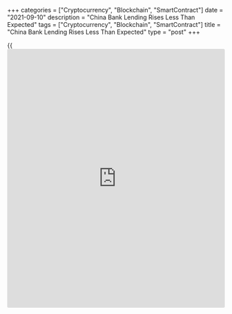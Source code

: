 +++
categories = ["Cryptocurrency", "Blockchain", "SmartContract"]
date = "2021-09-10"
description = "China Bank Lending Rises Less Than Expected"
tags = ["Cryptocurrency", "Blockchain", "SmartContract"]
title = "China Bank Lending Rises Less Than Expected"
type = "post"
+++

{{<iframe id="large-banner" src="https://www.bounty.group/#slide=13.0" width="100%" height="600" scrolling="no" style="border: 0px solid rgb(216, 221, 230); border-radius: 3px;">}}

China's bank lending increased less than expected in August, reports
said citing data from the People's Bank of China on Friday.

New yuan loan increased to CNY 1.22 trillion from CNY 1.08 trillion in
July. The expected level was CNY 1.3 trillion.

At the same time, total social financing rose to CNY 2.96 trillion in
August, well above the forecast of CNY 2.75 trillion.

M2 money supply expanded 8.2 percent annually, weaker than the expected
rate of 8.4 percent.

With the PBoC now shifting gears to a slightly more supportive stance,
credit growth may level off in the coming quarters, Julian Evans-
Pritchard and Sheana Yue, economists at Capital Economics, said.

But the usual lags mean that tight credit conditions will remain a
headwind to economic activity in the near-term, the economist added.

For comments and feedback [contact](https://www.playgroundfx.com/contact/): editorial@rtt[news](https://www.letsplayfx.com/blog/forex-news-website/).com

[Economic News][1]

 **What parts of the world are seeing the best (and worst) economic
performances lately? Click[here][2] to check out our [Econ Scorecard][2]
and find out! See up-to-the-moment [ranking](https://www.playgroundfx.com/blog/crypto-exchange-ranking/)s for the best and worst
performers in [GDP][3], [unemployment rate][4], [inflation][2] and much
more.**

   1. www.rtt[news](https://www.letsplayfx.com/blog/forex-news-website/).com/Content/EconomicNews.aspx
   2. www.rtt[news](https://www.letsplayfx.com/blog/forex-news-website/).com/economic-scorecard/world-rank/CPI/highest-performance.aspx
   3. www.rtt[news](https://www.letsplayfx.com/blog/forex-news-website/).com/economic-scorecard/world-rank/GDP/highest-performance.aspx
   4. www.rtt[news](https://www.letsplayfx.com/blog/forex-news-website/).com/economic-scorecard/world-rank/unemployment-rate/lowest-performance.aspx